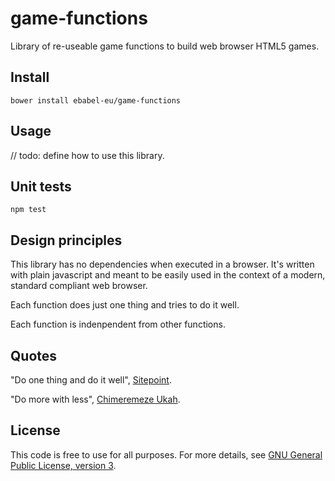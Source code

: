 # game-functions
Library of re-useable game functions to build web browser HTML5 games.

## Install
```
bower install ebabel-eu/game-functions
```

## Usage
// todo: define how to use this library.


## Unit tests
```
npm test
```

## Design principles
This library has no dependencies when executed in a browser. It's written with plain javascript and meant to be easily used in the context of a modern, standard compliant web browser.

Each function does just one thing and tries to do it well. 

Each function is indenpendent from other functions.

## Quotes

"Do one thing and do it well", [Sitepoint](https://www.sitepoint.com/design-and-build-your-own-javascript-library/).

"Do more with less", [Chimeremeze Ukah](https://www.codementor.io/chimeremezeukah/build-a-reusable-javascript-library-du1086d7l).

## License
This code is free to use for all purposes. For more details, see [GNU General Public License, version 3](LICENSE).